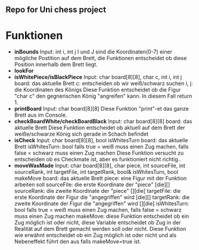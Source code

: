 ## Repo for Uni chess project
# Funktionen

- **inBounds** Input: int i, int j
  I und J sind die Koordinaten(0-7) einer mögliche Postition auf dem Brett, die Funktionen entscheidet ob diese Position innerhalb dem Brett liegt.
- **lookFor**
- **isWhitePiece/isBlackPiece** Input: char board[8][8], char c, int i, int j
  board: das aktuelle Brett
  c: entscheiden ob wir weiß/schwarz suchen
  i, j: die Koordinaten des Königs
  Diese Funktion entscheidet ob die Figur "char c" den gegnerischen König "angreifen" kann. In diesem Fall return 1.
- **printBoard** Input: char board[8][8]
  Diese Funktion "print"-et das ganze Brett aus im Console.
- **checkBoardWhite/checkBoardBlack** Input: char board[8][8]
  board: das aktuelle Brett
  Diese Funktion entscheidet ob aktuell auf dem Brett der weiße/schwarze König sich gerade in Schach befindet
- **isCheck** Input: char board[8][8], bool isWhitesTurn
  board: das aktuelle Brett
  isWhitesTurn: bool falls true = weiß muss einen Zug machen, falls false = schwarz muss einen Zug machen
  Diese Funktion versucht zu entscheiden ob es Checkmate ist, aber es funktioniert nicht richtig..
- **moveWasMade** Input: char board[8][8], char piece, int sourceFile, int sourceRank, int targetFile, int targetRank,
  bool& isWhitesTurn, bool makeMove
  board: das aktuelle Brett
  piece: eine Figur mit der Funktion arbeiten soll
  sourceFile: die erste Koordinate der "piece" [die][]
  sourceRank: die zweite Koordinate der "piece" [][die]
  targetFile: die erste Koordinate der Figur die "angegriffen" wird [die][]
  targetRank: die zweite Koordinate der Figur die "angegriffen" wird [][die]
  isWhitesTurn: bool falls true = weiß muss einen Zug machen, falls false = schwarz muss einen Zug machen
  makeMove: diese Funktion entscheidet ob ein Zug möglich ist oder nicht, diese Variable entscheidet ob Zug in der Realität auf dem Brett gemacht werden soll oder nicht.
  Diese Funktion wie erwähnt entscheidet ob ein Zug möglich ist oder nicht und als Nebeneffekt führt den aus falls makeMove=true ist.
